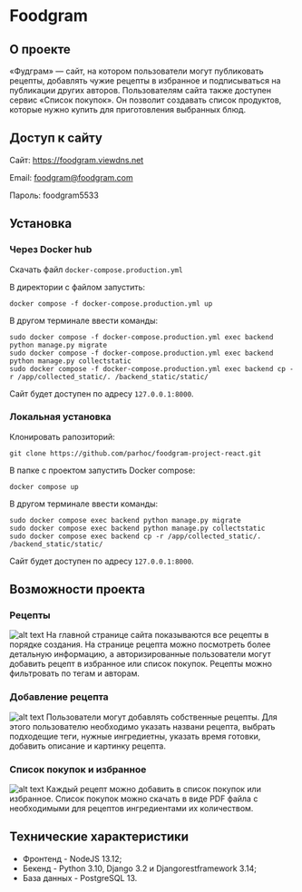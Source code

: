 # Foodgram

## О проекте
«Фудграм» — сайт, на котором пользователи могут публиковать рецепты, добавлять чужие рецепты в избранное и подписываться на публикации других авторов. Пользователям сайта также доступен сервис «Список покупок». Он позволит создавать список продуктов, которые нужно купить для приготовления выбранных блюд.
## Доступ к сайту
Сайт: https://foodgram.viewdns.net

Email: foodgram@foodgram.com

Пароль: foodgram5533
## Установка
### Через Docker hub
Скачать файл ``docker-compose.production.yml``

В директории с файлом запустить:
```
docker compose -f docker-compose.production.yml up
```
В другом терминале ввести команды:
```
sudo docker compose -f docker-compose.production.yml exec backend python manage.py migrate
sudo docker compose -f docker-compose.production.yml exec backend python manage.py collectstatic
sudo docker compose -f docker-compose.production.yml exec backend cp -r /app/collected_static/. /backend_static/static/
```
Сайт будет доступен по адресу `127.0.0.1:8000`.
### Локальная установка
Клонировать рапозиторий:
```
git clone https://github.com/parhoc/foodgram-project-react.git
```
В папке с проектом запустить Docker compose:
```
docker compose up
```
В другом терминале ввести команды:
```
sudo docker compose exec backend python manage.py migrate
sudo docker compose exec backend python manage.py collectstatic
sudo docker compose exec backend cp -r /app/collected_static/. /backend_static/static/
```
Сайт будет доступен по адресу `127.0.0.1:8000`.
## Возможности проекта
### Рецепты
![alt text](https://pictures.s3.yandex.net/resources/S16_01_1692340098.png)
На главной странице сайта показываются все рецепты в порядке создания. На странице рецепта можно посмотреть более детальную информацию, а авторизированные пользователи могут добавить рецепт в избранное или список покупок. Рецепты можно фильтровать по тегам и авторам.
### Добавление рецепта
![alt text](https://pictures.s3.yandex.net/resources/S16_09_1_1692340285.png)
Пользователи могут добавлять собственные рецепты. Для этого пользователю необходимо указать названи рецепта, выбрать подходещие теги, нужные ингредиетны, указать время готовки, добавить описание и картинку рецепта.
### Список покупок и избранное
![alt text](https://pictures.s3.yandex.net/resources/S16_07_1692340247.png)
Каждый рецепт можно добавить в список покупок или избранное. Список покупок можно скачать в виде PDF файла с необходимыми для рецептов ингредиентами их количеством.
## Технические характеристики
* Фронтенд - NodeJS 13.12;
* Бекенд - Python 3.10, Django 3.2 и Djangorestframework 3.14;
* База данных - PostgreSQL 13.
